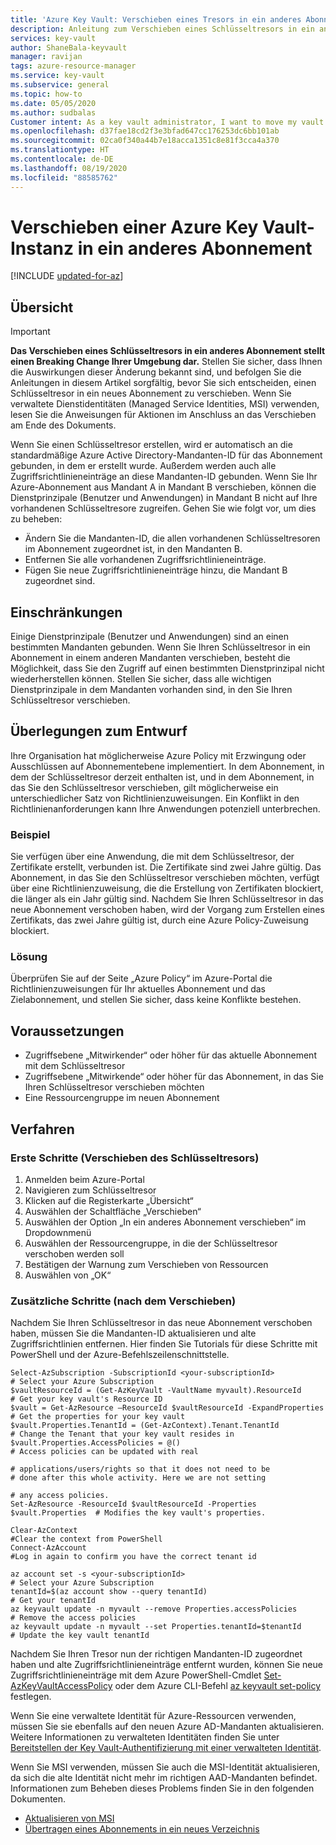 ```yaml
---
title: 'Azure Key Vault: Verschieben eines Tresors in ein anderes Abonnement | Microsoft-Dokumentation'
description: Anleitung zum Verschieben eines Schlüsseltresors in ein anderes Abonnement.
services: key-vault
author: ShaneBala-keyvault
manager: ravijan
tags: azure-resource-manager
ms.service: key-vault
ms.subservice: general
ms.topic: how-to
ms.date: 05/05/2020
ms.author: sudbalas
Customer intent: As a key vault administrator, I want to move my vault to another subscription.
ms.openlocfilehash: d37fae18cd2f3e3bfad647cc176253dc6bb101ab
ms.sourcegitcommit: 02ca0f340a44b7e18acca1351c8e81f3cca4a370
ms.translationtype: HT
ms.contentlocale: de-DE
ms.lasthandoff: 08/19/2020
ms.locfileid: "88585762"
---
```

# <a name="moving-an-azure-key-vault-to-another-subscription"></a>Verschieben einer Azure Key Vault-Instanz in ein anderes Abonnement

[!INCLUDE [updated-for-az](../../../includes/updated-for-az.md)]

## <a name="overview"></a>Übersicht

> [!IMPORTANT]
> **Das Verschieben eines Schlüsseltresors in ein anderes Abonnement stellt einen Breaking Change Ihrer Umgebung dar.**
> Stellen Sie sicher, dass Ihnen die Auswirkungen dieser Änderung bekannt sind, und befolgen Sie die Anleitungen in diesem Artikel sorgfältig, bevor Sie sich entscheiden, einen Schlüsseltresor in ein neues Abonnement zu verschieben.
> Wenn Sie verwaltete Dienstidentitäten (Managed Service Identities, MSI) verwenden, lesen Sie die Anweisungen für Aktionen im Anschluss an das Verschieben am Ende des Dokuments. 

Wenn Sie einen Schlüsseltresor erstellen, wird er automatisch an die standardmäßige Azure Active Directory-Mandanten-ID für das Abonnement gebunden, in dem er erstellt wurde. Außerdem werden auch alle Zugriffsrichtlinieneinträge an diese Mandanten-ID gebunden. Wenn Sie Ihr Azure-Abonnement aus Mandant A in Mandant B verschieben, können die Dienstprinzipale (Benutzer und Anwendungen) in Mandant B nicht auf Ihre vorhandenen Schlüsseltresore zugreifen. Gehen Sie wie folgt vor, um dies zu beheben:

* Ändern Sie die Mandanten-ID, die allen vorhandenen Schlüsseltresoren im Abonnement zugeordnet ist, in den Mandanten B.
* Entfernen Sie alle vorhandenen Zugriffsrichtlinieneinträge.
* Fügen Sie neue Zugriffsrichtlinieneinträge hinzu, die Mandant B zugeordnet sind.

## <a name="limitations"></a>Einschränkungen

Einige Dienstprinzipale (Benutzer und Anwendungen) sind an einen bestimmten Mandanten gebunden. Wenn Sie Ihren Schlüsseltresor in ein Abonnement in einem anderen Mandanten verschieben, besteht die Möglichkeit, dass Sie den Zugriff auf einen bestimmten Dienstprinzipal nicht wiederherstellen können. Stellen Sie sicher, dass alle wichtigen Dienstprinzipale in dem Mandanten vorhanden sind, in den Sie Ihren Schlüsseltresor verschieben.

## <a name="design-considerations"></a>Überlegungen zum Entwurf

Ihre Organisation hat möglicherweise Azure Policy mit Erzwingung oder Ausschlüssen auf Abonnementebene implementiert. In dem Abonnement, in dem der Schlüsseltresor derzeit enthalten ist, und in dem Abonnement, in das Sie den Schlüsseltresor verschieben, gilt möglicherweise ein unterschiedlicher Satz von Richtlinienzuweisungen. Ein Konflikt in den Richtlinienanforderungen kann Ihre Anwendungen potenziell unterbrechen.

### <a name="example"></a>Beispiel

Sie verfügen über eine Anwendung, die mit dem Schlüsseltresor, der Zertifikate erstellt, verbunden ist. Die Zertifikate sind zwei Jahre gültig. Das Abonnement, in das Sie den Schlüsseltresor verschieben möchten, verfügt über eine Richtlinienzuweisung, die die Erstellung von Zertifikaten blockiert, die länger als ein Jahr gültig sind. Nachdem Sie Ihren Schlüsseltresor in das neue Abonnement verschoben haben, wird der Vorgang zum Erstellen eines Zertifikats, das zwei Jahre gültig ist, durch eine Azure Policy-Zuweisung blockiert.

### <a name="solution"></a>Lösung

Überprüfen Sie auf der Seite „Azure Policy“ im Azure-Portal die Richtlinienzuweisungen für Ihr aktuelles Abonnement und das Zielabonnement, und stellen Sie sicher, dass keine Konflikte bestehen.

## <a name="prerequisites"></a>Voraussetzungen

* Zugriffsebene „Mitwirkender“ oder höher für das aktuelle Abonnement mit dem Schlüsseltresor
* Zugriffsebene „Mitwirkende“ oder höher für das Abonnement, in das Sie Ihren Schlüsseltresor verschieben möchten
* Eine Ressourcengruppe im neuen Abonnement

## <a name="procedure"></a>Verfahren

### <a name="initial-steps-moving-key-vault"></a>Erste Schritte (Verschieben des Schlüsseltresors)

1. Anmelden beim Azure-Portal
2. Navigieren zum Schlüsseltresor
3. Klicken auf die Registerkarte „Übersicht“
4. Auswählen der Schaltfläche „Verschieben“
5. Auswählen der Option „In ein anderes Abonnement verschieben“ im Dropdownmenü
6. Auswählen der Ressourcengruppe, in die der Schlüsseltresor verschoben werden soll
7. Bestätigen der Warnung zum Verschieben von Ressourcen
8. Auswählen von „OK“

### <a name="additional-steps-post-move"></a>Zusätzliche Schritte (nach dem Verschieben)

Nachdem Sie Ihren Schlüsseltresor in das neue Abonnement verschoben haben, müssen Sie die Mandanten-ID aktualisieren und alte Zugriffsrichtlinien entfernen. Hier finden Sie Tutorials für diese Schritte mit PowerShell und der Azure-Befehlszeilenschnittstelle.

```azurepowershell
Select-AzSubscription -SubscriptionId <your-subscriptionId>                # Select your Azure Subscription
$vaultResourceId = (Get-AzKeyVault -VaultName myvault).ResourceId          # Get your key vault's Resource ID 
$vault = Get-AzResource –ResourceId $vaultResourceId -ExpandProperties     # Get the properties for your key vault
$vault.Properties.TenantId = (Get-AzContext).Tenant.TenantId               # Change the Tenant that your key vault resides in
$vault.Properties.AccessPolicies = @()                                     # Access policies can be updated with real
                                                                           # applications/users/rights so that it does not need to be                             # done after this whole activity. Here we are not setting 
                                                                           # any access policies. 
Set-AzResource -ResourceId $vaultResourceId -Properties $vault.Properties  # Modifies the key vault's properties.

Clear-AzContext                                                            #Clear the context from PowerShell
Connect-AzAccount                                                          #Log in again to confirm you have the correct tenant id
````

```azurecli
az account set -s <your-subscriptionId>                                    # Select your Azure Subscription
tenantId=$(az account show --query tenantId)                               # Get your tenantId
az keyvault update -n myvault --remove Properties.accessPolicies           # Remove the access policies
az keyvault update -n myvault --set Properties.tenantId=$tenantId          # Update the key vault tenantId
```

Nachdem Sie Ihren Tresor nun der richtigen Mandanten-ID zugeordnet haben und alte Zugriffsrichtlinieneinträge entfernt wurden, können Sie neue Zugriffsrichtlinieneinträge mit dem Azure PowerShell-Cmdlet [Set-AzKeyVaultAccessPolicy](/powershell/module/az.keyvault/Set-azKeyVaultAccessPolicy) oder dem Azure CLI-Befehl [az keyvault set-policy](/cli/azure/keyvault?view=azure-cli-latest#az-keyvault-set-policy) festlegen.

Wenn Sie eine verwaltete Identität für Azure-Ressourcen verwenden, müssen Sie sie ebenfalls auf den neuen Azure AD-Mandanten aktualisieren. Weitere Informationen zu verwalteten Identitäten finden Sie unter [Bereitstellen der Key Vault-Authentifizierung mit einer verwalteten Identität](managed-identity.md).

Wenn Sie MSI verwenden, müssen Sie auch die MSI-Identität aktualisieren, da sich die alte Identität nicht mehr im richtigen AAD-Mandanten befindet. Informationen zum Beheben dieses Problems finden Sie in den folgenden Dokumenten. 

* [Aktualisieren von MSI](https://docs.microsoft.com/azure/active-directory/managed-identities-azure-resources/known-issues#transferring-a-subscription-between-azure-ad-directories)
* [Übertragen eines Abonnements in ein neues Verzeichnis](https://docs.microsoft.com/azure/role-based-access-control/transfer-subscription)



